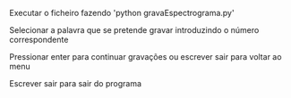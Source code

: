 Executar o ficheiro fazendo 'python gravaEspectrograma.py'

Selecionar a palavra que se pretende gravar introduzindo o número correspondente

Pressionar enter para continuar gravações ou escrever sair para voltar ao menu

Escrever sair para sair do programa